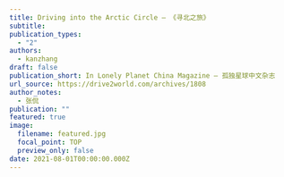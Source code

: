 ```yaml
---
title: Driving into the Arctic Circle — 《寻北之旅》
subtitle: 
publication_types:
  - "2"
authors:
  - kanzhang
draft: false
publication_short: In Lonely Planet China Magazine — 孤独星球中文杂志
url_source: https://drive2world.com/archives/1808
author_notes:
  - 张侃
publication: ""
featured: true
image:
  filename: featured.jpg
  focal_point: TOP
  preview_only: false
date: 2021-08-01T00:00:00.000Z
---
```

